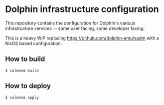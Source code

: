 # Dolphin infrastructure configuration

This repository contains the configuration for Dolphin's various infrastructure
services -- some user facing, some developer facing.

This is a heavy WIP replacing https://github.com/dolphin-emu/sadm with a NixOS
based configuration.

## How to build

```shell
$ colmena build
```

## How to deploy

```shell
$ colmena apply
```
